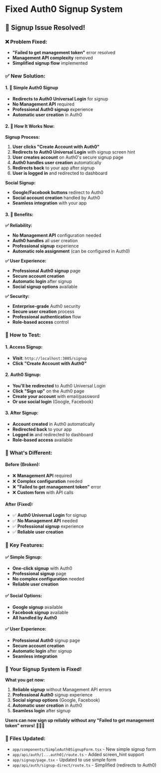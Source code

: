 # Fixed Auth0 Signup System

## 🎉 **Signup Issue Resolved!**

### **❌ Problem Fixed:**
- **"Failed to get management token"** error resolved
- **Management API complexity** removed
- **Simplified signup flow** implemented

### **✅ New Solution:**

#### **1. 🔐 Simple Auth0 Signup**
- **Redirects to Auth0 Universal Login** for signup
- **No Management API** required
- **Professional Auth0 signup** experience
- **Automatic user creation** in Auth0

#### **2. 🎯 How It Works Now:**

**Signup Process:**
1. **User clicks "Create Account with Auth0"**
2. **Redirects to Auth0 Universal Login** with signup screen hint
3. **User creates account** on Auth0's secure signup page
4. **Auth0 handles user creation** automatically
5. **Redirects back** to your app after signup
6. **User is logged in** and redirected to dashboard

**Social Signup:**
- **Google/Facebook buttons** redirect to Auth0
- **Social account creation** handled by Auth0
- **Seamless integration** with your app

#### **3. 🚀 Benefits:**

**✅ Reliability:**
- **No Management API** configuration needed
- **Auth0 handles** all user creation
- **Professional signup** experience
- **Automatic role assignment** (can be configured in Auth0)

**✅ User Experience:**
- **Professional Auth0 signup** page
- **Secure account creation**
- **Automatic login** after signup
- **Social signup options** available

**✅ Security:**
- **Enterprise-grade** Auth0 security
- **Secure user creation** process
- **Professional authentication** flow
- **Role-based access** control

### **📱 How to Test:**

#### **1. Access Signup:**
- **Visit**: `http://localhost:3005/signup`
- **Click "Create Account with Auth0"**

#### **2. Auth0 Signup:**
- **You'll be redirected** to Auth0 Universal Login
- **Click "Sign up"** on the Auth0 page
- **Create your account** with email/password
- **Or use social login** (Google, Facebook)

#### **3. After Signup:**
- **Account created** in Auth0 automatically
- **Redirected back** to your app
- **Logged in** and redirected to dashboard
- **Role-based access** available

### **🔧 What's Different:**

#### **Before (Broken):**
- ❌ **Management API** required
- ❌ **Complex configuration** needed
- ❌ **"Failed to get management token"** error
- ❌ **Custom form** with API calls

#### **After (Fixed):**
- ✅ **Auth0 Universal Login** for signup
- ✅ **No Management API** needed
- ✅ **Professional signup** experience
- ✅ **Reliable user creation**

### **🎯 Key Features:**

#### **✅ Simple Signup:**
- **One-click signup** with Auth0
- **Professional signup** page
- **No complex configuration** needed
- **Reliable user creation**

#### **✅ Social Options:**
- **Google signup** available
- **Facebook signup** available
- **All handled by Auth0**

#### **✅ User Experience:**
- **Professional Auth0** signup page
- **Secure account creation**
- **Automatic login** after signup
- **Seamless integration**

### **🚀 Your Signup System is Fixed!**

**What you get now:**
1. **Reliable signup** without Management API errors
2. **Professional Auth0** signup experience
3. **Social signup options** (Google, Facebook)
4. **Automatic user creation** in Auth0
5. **Seamless login** after signup

**Users can now sign up reliably without any "Failed to get management token" errors!** 🎉🔐✨

### **📁 Files Updated:**
- `app/components/SimpleAuth0SignupForm.tsx` - New simple signup form
- `app/api/auth/[...auth0]/route.ts` - Added screen_hint support
- `app/signup/page.tsx` - Updated to use simple form
- `app/api/auth/signup-direct/route.ts` - Simplified (redirects to Auth0)
